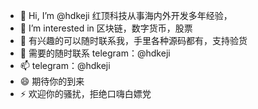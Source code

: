 - 👋 Hi, I’m @hdkeji 红顶科技从事海内外开发多年经验，
- 👀 I’m interested in 区块链，数字货币，股票
- 🌱 有兴趣的可以随时联系我，手里各种源码都有，支持验货
- 💞️ 需要的随时联系 telegram：@hdkeji
- 📫 telegram：@hdkeji
- 😄 期待你的到来
- ⚡ 欢迎你的骚扰，拒绝口嗨白嫖党

<!---
hdkeji/hdkeji is a ✨ special ✨ repository because its `README.md` (this file) appears on your GitHub profile.
You can click the Preview link to take a look at your changes.
--->
